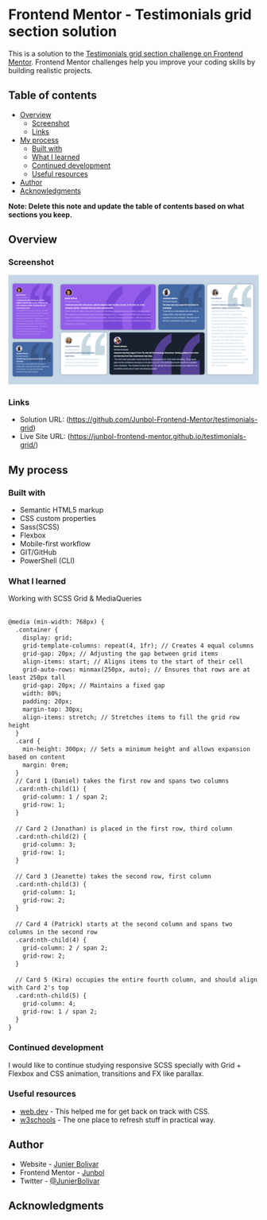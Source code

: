 # Frontend Mentor - Testimonials grid section solution

This is a solution to the [Testimonials grid section challenge on Frontend Mentor](https://www.frontendmentor.io/challenges/testimonials-grid-section-Nnw6J7Un7). Frontend Mentor challenges help you improve your coding skills by building realistic projects.

## Table of contents

- [Overview](#overview)
  - [Screenshot](#screenshot)
  - [Links](#links)
- [My process](#my-process)
  - [Built with](#built-with)
  - [What I learned](#what-i-learned)
  - [Continued development](#continued-development)
  - [Useful resources](#useful-resources)
- [Author](#author)
- [Acknowledgments](#acknowledgments)

**Note: Delete this note and update the table of contents based on what sections you keep.**

## Overview

### Screenshot

![](./assets/images/screenshot.jpg)

### Links

- Solution URL: (https://github.com/Junbol-Frontend-Mentor/testimonials-grid)
- Live Site URL: (https://junbol-frontend-mentor.github.io/testimonials-grid/)

## My process

### Built with

- Semantic HTML5 markup
- CSS custom properties
- Sass(SCSS)
- Flexbox
- Mobile-first workflow
- GIT/GitHub
- PowerShell (CLI)

### What I learned

Working with SCSS Grid & MediaQueries

```

@media (min-width: 768px) {
  .container {
    display: grid;
    grid-template-columns: repeat(4, 1fr); // Creates 4 equal columns
    grid-gap: 20px; // Adjusting the gap between grid items
    align-items: start; // Aligns items to the start of their cell
    grid-auto-rows: minmax(250px, auto); // Ensures that rows are at least 250px tall
    grid-gap: 20px; // Maintains a fixed gap
    width: 80%;
    padding: 20px;
    margin-top: 30px;
    align-items: stretch; // Stretches items to fill the grid row height
  }
  .card {
    min-height: 300px; // Sets a minimum height and allows expansion based on content
    margin: 0rem;
  }
  // Card 1 (Daniel) takes the first row and spans two columns
  .card:nth-child(1) {
    grid-column: 1 / span 2;
    grid-row: 1;
  }

  // Card 2 (Jonathan) is placed in the first row, third column
  .card:nth-child(2) {
    grid-column: 3;
    grid-row: 1;
  }

  // Card 3 (Jeanette) takes the second row, first column
  .card:nth-child(3) {
    grid-column: 1;
    grid-row: 2;
  }

  // Card 4 (Patrick) starts at the second column and spans two columns in the second row
  .card:nth-child(4) {
    grid-column: 2 / span 2;
    grid-row: 2;
  }

  // Card 5 (Kira) occupies the entire fourth column, and should align with Card 2's top
  .card:nth-child(5) {
    grid-column: 4;
    grid-row: 1 / span 2;
  }
}
```

### Continued development

I would like to continue studying responsive SCSS specially with Grid + Flexbox and CSS animation, transitions and FX like parallax.

### Useful resources

- [web.dev](https://web.dev/learn/css) - This helped me for get back on track with CSS.
- [w3schools](https://www.w3schools.com/css/default.asp) - The one place to refresh stuff in practical way.

## Author

- Website - [Junier Bolivar](https://www.bolivarcreativedesign.com)
- Frontend Mentor - [Junbol](https://www.frontendmentor.io/profile/Junbol)
- Twitter - [@JunierBolivar](https://www.twitter.com/@JunierBolivar)

## Acknowledgments
